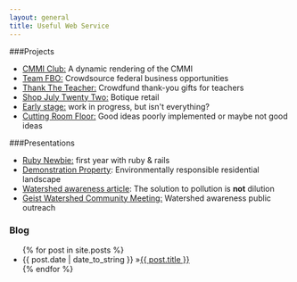 ```yaml
---
layout: general
title: Useful Web Service
---
```


###Projects
* [CMMI Club:](cmmi.html) A dynamic rendering of the CMMI 
* [Team FBO:](teamFBO.html) Crowdsource federal business opportunities
* [Thank The Teacher:](thanktheteacher.html) Crowdfund thank-you gifts for teachers
* [Shop July Twenty Two:](july_twenty_two.html) Botique retail
* [Early stage:](early_stage.html) work in progress, but isn't everything?
* [Cutting Room Floor:](the_floor.html#cut) Good ideas poorly implemented or maybe not good ideas

###Presentations
* [Ruby Newbie:](http://www.slideshare.net/matthewnewell/ruby-newbie-26183481) first year with ruby & rails
* [Demonstration Property](http://www.slideshare.net/matthewnewell/wildlife-and-watershed-friendly-residential-landscape): Environmentally responsible residential landscape
* [Watershed awareness article](http://www.townepost.com/geist/spring-fertilization-tips-geist-watershed-alliance/): The solution to pollution is **not** dilution
* [Geist Watershed Community Meeting:](http://www.slideshare.net/matthewnewell/geistfall-creek-watershed-public-meeting) Watershed awareness public outreach

<div id="home">
  <h3><i class="icon-bookmark"></i> Blog</h3>
  <ul id="blog-posts" class="posts">
    {% for post in site.posts %}
      <li><span>{{ post.date | date_to_string }} &raquo;</span><a href="{{ post.url }}">{{ post.title }}</a></li>
    {% endfor %}
  </ul>
</div>


